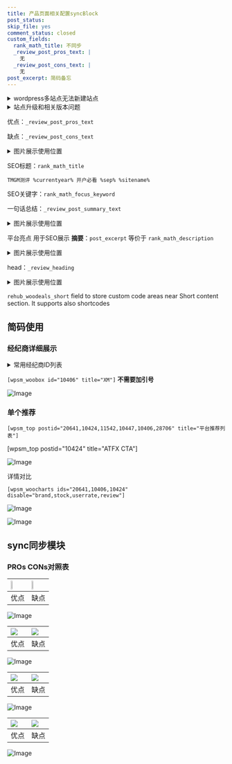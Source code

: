 ```yaml
---
title: 产品页面相关配置syncBlock
post_status: 
skip_file: yes
comment_status: closed
custom_fields:
  rank_math_title: 不同步
  _review_post_pros_text: |
    无
  _review_post_cons_text: |
    无
post_excerpt: 简码备忘
---
```

<details><summary>wordpress多站点无法新建站点</summary>

<li>和报错需要清理cookies一样的原因</li>
<li>wp-config.php里面<code>define( 'SUBDOMAIN_INSTALL', false );//子域名安装</code></li>
<li>新建子站点是用<code>define( 'SUBDOMAIN_INSTALL', true);//子域名安装</code> 完成以后，改成<code>false</code></li>
</details>

<details><summary>站点升级和相关版本问题</summary>

<p>wordpress：5.9.9
woocommerce：7.5.1
出现问题的地方：主题选项里面>><strong>Product layout >>compact style</strong></p>
<p>如何出现没有用过的字段 导致无法保存。先导出配置 然后进行修改，后面再次恢复即可。</p>
<p>出现部分字段无法显示时，需要返回默认布局后，对产品进行保存就好了。</p>
<p></p>
</details>

优点：`_review_post_pros_text`

缺点：`_review_post_cons_text`

<details><summary>图片展示使用位置</summary>

<img src="https://prod-files-secure.s3.us-west-2.amazonaws.com/39ed1227-6d7d-4570-be36-9ccd4a2c4241/f51d3d83-55d4-4bdf-9604-f37ec77ab556/Untitled.png?X-Amz-Algorithm=AWS4-HMAC-SHA256&X-Amz-Content-Sha256=UNSIGNED-PAYLOAD&X-Amz-Credential=ASIAZI2LB466QZL4HTLB%2F20250327%2Fus-west-2%2Fs3%2Faws4_request&X-Amz-Date=20250327T105529Z&X-Amz-Expires=3600&X-Amz-Security-Token=IQoJb3JpZ2luX2VjENv%2F%2F%2F%2F%2F%2F%2F%2F%2F%2FwEaCXVzLXdlc3QtMiJIMEYCIQCZNwPLYMO9v57aF947G52%2F9fkSPaTEvorurREd7RXNiQIhAMudnckfYMJZt237Lb9f7R6hvQ0mHOG2yAq2paPTtGjdKv8DCEQQABoMNjM3NDIzMTgzODA1Igz9vLpGVUsb0I6e6SEq3ANvn4YvfLxWD2ThynN2pw8LhbEgVtcvBIAHYn0qaGmpoVbvcRj0HD8jU9IgLBuwta0dFw47dFMxkGYS9SISj5d9iGgRMxuzksgp4%2BmcW6s77umvNPiP3HGheKOpVt1oiH8jeC%2B%2FqOMvFisfjXkYSwDvRLEFyOLMgY0hk7skVYOWXzInCI%2BUcR1qEuW41nzDFoKD74VWwenh4A%2FfmjVCmdjt2%2B8W84uPGubfpUPaXTGZJygTy6FXvgh2WoD68YrInVNG7D%2FFLzP3o690ltI%2BwyVwj%2BWCjk99Li2ACsL1MklX06r2CzSM%2BvJ0GzEsHUt%2BH82QHm%2FypLTc78UGWC3qAmYfLNrNj00yT7WXjNrvyhdS353zeydMiCYf0N%2B8eSMQOG6AU%2BykJrF0aVktuiZOd45THiMsrV%2BzNbhSRPPRuP5sz6zW6dNGRZrylSZXO7UVzvLQ548nH5PGom8Hd3jAqNgzHAivo39B6D15A1lW8DiX3QV23GnCRK0Krm2ZpdGtkqxzb1nKhTKfHQ%2F%2F%2B1FAn%2Fml8RFt8np1Lq5O9iCQu0kXgSoYxq%2BBJjcE6VGjS8bny6JwAc%2B%2Bml9YJ9i2o2lFRaGUim4F%2FcGn6LUik5W4F5qUizGqoTTqs3%2FTzAXTajCz2ZS%2FBjqkAWoEeBw2VXkCIBLvHwoH3lMJnIho%2FS7EdReI9dqyzp6PxhDMFpFNgEqKpcHlndBnNUKjCKdU3r4RY%2FrMSh%2FkPFPKJjAj%2BfVWt0Ynp1XicPZbrl5E8i4W%2BX1wLgDiwUvAUls0hPvRXudEufcfREJoqv%2FxvOdSxrwKgdNiZoPDn9MRh9cVw5qIMwWvOvVS4%2BF8AAgdEBOd5IAp3psPwoZI3i51Q43Y&X-Amz-Signature=8727479f573b6261ca6965aba78f3098645a242fa9315fa5babdd0e34bf07cfc&X-Amz-SignedHeaders=host&x-id=GetObject" alt="Image">
</details>

SEO标题：`rank_math_title`

`TMGM测评 %currentyear% 开户必看 %sep% %sitename%`

SEO关键字：`rank_math_focus_keyword`

一句话总结：`_review_post_summary_text`

<details><summary>图片展示使用位置</summary>

<img src="https://prod-files-secure.s3.us-west-2.amazonaws.com/39ed1227-6d7d-4570-be36-9ccd4a2c4241/4b96a922-296c-4f4e-8630-d1c870cbce01/Untitled.png?X-Amz-Algorithm=AWS4-HMAC-SHA256&X-Amz-Content-Sha256=UNSIGNED-PAYLOAD&X-Amz-Credential=ASIAZI2LB4664QWOU4O6%2F20250327%2Fus-west-2%2Fs3%2Faws4_request&X-Amz-Date=20250327T105529Z&X-Amz-Expires=3600&X-Amz-Security-Token=IQoJb3JpZ2luX2VjENv%2F%2F%2F%2F%2F%2F%2F%2F%2F%2FwEaCXVzLXdlc3QtMiJGMEQCICzJWB1wnI56gmlUSez04X8Dj30sLO5ehyOS2l9GVrK1AiA%2Bn99uPTvS1OpmwhPsf3ETsHR2Rh7naF9lvR0Cl0aDxCr%2FAwhEEAAaDDYzNzQyMzE4MzgwNSIM6WFt9ofOr6Zc%2FOjoKtwDb2XJ9xFhlqTYRJBgLt5qbVw4%2FoQFqsSykgVEqLMs%2FEcyKeIOazsviHnOZV3ISU99yynKl38BqFfM3lpzNiUkLapIkvmS4LyvEiK7QcNYEf1lxWBab6vBNLtIdvG7%2BM4DLzhZsg2arlG28xZUvd7PMDKAQAO%2FmTJydfsgVDJdpSJ06pIDNLcLogUQPqehz1KaeWf85yA%2BEZmphAp16PluHTMYcJS7VosHjHVWtWxkuF1xpCYIZ6vSmIv3uQtj9fNZaPsmhNqQX3%2F9cAeMZxeImvWuRujcn4sf9iKeQ1K3GbKLZgO7BiKW8CzlGzHFkkjdJyngSAOR5185eAc%2FIw3bU5jw5W4fmJeXN8gJsHBgEEBi8AlQqVvlGQE77QRVwgqH3jDLWFnwmsspmlw7HHx1ROzEG9a8LzigJC2DBOQ%2BcGjzw4w6wuhSBwIZ2KBJWap7G8xbvKQcysgu%2BMcD6kpllt0rMt3jTFOxxYP9fF02VfqmPl7fpb3sSTckDMwpZ3Bk91C71GcACiZ9avjSF%2BcJbnQYhS713dPb6L487eqdlH%2BV6zDr4CZd9bPs9fL%2FWjQ4hmz2sY9qTmVvvmhggGOnkhZqVqbTSZnCKBgmC%2BdBv1o8XEHcfTFEhdPtmPkw39qUvwY6pgHJJDo8wS%2BgZSX2wWjqag22dcLJxAGPJnX%2Fae%2FIZkw191XFHvikdgPuFlPWcOYUvZkpLz182hzq1T6E5B9f%2BVdcFGzEy5PT1SFvbIBYo716DxQ8niUhRUoMJGXsBk8glx0V5ojGBqkvTd%2BvRXRVTV0x1UwZGEZck54Y6DXXc15XTStA40r4FrIjpvDR%2FHeWO8aDKWOVtelqpQtDZRBVLhmUIKx3F52p&X-Amz-Signature=3716a59fe74477c617ae08bf64929bd8d21452773fbf85434dec72e19c3184c2&X-Amz-SignedHeaders=host&x-id=GetObject" alt="Image">
</details>

平台亮点 用于SEO展示 **摘要**：`post_excerpt`  等价于 `rank_math_description`

<details><summary>图片展示使用位置</summary>

<img src="https://prod-files-secure.s3.us-west-2.amazonaws.com/39ed1227-6d7d-4570-be36-9ccd4a2c4241/1ee11f63-b60a-4dfe-a7a7-d58ff23b5d88/Untitled.png?X-Amz-Algorithm=AWS4-HMAC-SHA256&X-Amz-Content-Sha256=UNSIGNED-PAYLOAD&X-Amz-Credential=ASIAZI2LB466SN3O4JNZ%2F20250327%2Fus-west-2%2Fs3%2Faws4_request&X-Amz-Date=20250327T105530Z&X-Amz-Expires=3600&X-Amz-Security-Token=IQoJb3JpZ2luX2VjENv%2F%2F%2F%2F%2F%2F%2F%2F%2F%2FwEaCXVzLXdlc3QtMiJGMEQCIFX6zPB%2BGSrVnQDPcGYuOCEqSioZ%2B5ksXfdNeCnPW6liAiA%2BjqTjMtELjT%2BS95zoXFHnMOSBlrBagNzYzAWj3TELBSr%2FAwhEEAAaDDYzNzQyMzE4MzgwNSIMK5kOSgWsKO1z8KNAKtwDrCR%2FvyqogvT1wGVqGs7q5bfBF9zNebPD0xr82JzXe2lDDhou%2FxdhXFOj7PVG%2F2kMcACJ%2FF9admqSq0z0N8K9lKN0%2F9IaKaCJQbkXlg1lWUAN0JjxMm1kf1ch7jFPziksKjY0kb28l6JCZe9OYLbQUz0EPdwWnsZU5sBW2niOq04BtSlo%2FaWFwr7WNECJ3ljlKnI7RGNUVo541I2RlL4e%2B5GpcjVCL%2FPgHHGK%2Bf1ziLFAawkEEmscLp8GtMj5SaMZ5ga7olVT1hJOWh1JljFFRKl0RN8s7q4%2BzfQJCfa5WaQ68P3PWmwsUJUNVyGxmsMIAxzZnEHBYebZDPYgZ%2B5OJXofbIyj6OvpfrpBAzlIxmglNXsSR2s7rQhPRMfbC5jp%2BiLDtSMCvu3yYmRNcJspDw7AFKaIck1mKWUSNlb7QJf6VTdzJivRzzI3FU8GmXWsHEBHHIn1liQkdt9DKPsXpW2ny87%2FG4ejmgY3eCQMpPP0lhH%2BBIXW6dRkiOJCPtB%2Fwez0AOhmSUIYfDHUuGrjNsJccs8yil8xMik7q0fUbtSeIrc6%2BE209PLVs2mDLHDLnN76ea%2F0gRxKrTO0W%2FrnfMkwUk2xyF%2F5hJX8ONgZCP7CekAUX%2F5gxjoKqjQwg9qUvwY6pgFyKkiSYoLDDvJa8yJ%2FRYJ4Cxet3r4qHfaFM9RrsyzosMArkwuQsGT3Cq2Uj7KTzi8AxFW0zlXYxC8RI0bpzdGgsScedPk3%2FIPyHP716R%2FWgH2RwRdMg8uLq5Yu9bY%2B0a9V%2BDgdTrBjFAEt8Rn0wQozBCUeabkvjKNWSWvREw2hZl9gJ4CCJdws%2Bo%2FdXZIyDRBjt0PD%2FOceY1iZxftOkXNNH3CYOjGk&X-Amz-Signature=daf8ff6ed83f91ed02ff3316684cbe21fcc4dd3070fad4fc090d7d065d09294d&X-Amz-SignedHeaders=host&x-id=GetObject" alt="Image">
<img src="https://prod-files-secure.s3.us-west-2.amazonaws.com/39ed1227-6d7d-4570-be36-9ccd4a2c4241/ad4118b5-78d8-4fbe-801e-3b29b5d99c01/Untitled.png?X-Amz-Algorithm=AWS4-HMAC-SHA256&X-Amz-Content-Sha256=UNSIGNED-PAYLOAD&X-Amz-Credential=ASIAZI2LB466SN3O4JNZ%2F20250327%2Fus-west-2%2Fs3%2Faws4_request&X-Amz-Date=20250327T105530Z&X-Amz-Expires=3600&X-Amz-Security-Token=IQoJb3JpZ2luX2VjENv%2F%2F%2F%2F%2F%2F%2F%2F%2F%2FwEaCXVzLXdlc3QtMiJGMEQCIFX6zPB%2BGSrVnQDPcGYuOCEqSioZ%2B5ksXfdNeCnPW6liAiA%2BjqTjMtELjT%2BS95zoXFHnMOSBlrBagNzYzAWj3TELBSr%2FAwhEEAAaDDYzNzQyMzE4MzgwNSIMK5kOSgWsKO1z8KNAKtwDrCR%2FvyqogvT1wGVqGs7q5bfBF9zNebPD0xr82JzXe2lDDhou%2FxdhXFOj7PVG%2F2kMcACJ%2FF9admqSq0z0N8K9lKN0%2F9IaKaCJQbkXlg1lWUAN0JjxMm1kf1ch7jFPziksKjY0kb28l6JCZe9OYLbQUz0EPdwWnsZU5sBW2niOq04BtSlo%2FaWFwr7WNECJ3ljlKnI7RGNUVo541I2RlL4e%2B5GpcjVCL%2FPgHHGK%2Bf1ziLFAawkEEmscLp8GtMj5SaMZ5ga7olVT1hJOWh1JljFFRKl0RN8s7q4%2BzfQJCfa5WaQ68P3PWmwsUJUNVyGxmsMIAxzZnEHBYebZDPYgZ%2B5OJXofbIyj6OvpfrpBAzlIxmglNXsSR2s7rQhPRMfbC5jp%2BiLDtSMCvu3yYmRNcJspDw7AFKaIck1mKWUSNlb7QJf6VTdzJivRzzI3FU8GmXWsHEBHHIn1liQkdt9DKPsXpW2ny87%2FG4ejmgY3eCQMpPP0lhH%2BBIXW6dRkiOJCPtB%2Fwez0AOhmSUIYfDHUuGrjNsJccs8yil8xMik7q0fUbtSeIrc6%2BE209PLVs2mDLHDLnN76ea%2F0gRxKrTO0W%2FrnfMkwUk2xyF%2F5hJX8ONgZCP7CekAUX%2F5gxjoKqjQwg9qUvwY6pgFyKkiSYoLDDvJa8yJ%2FRYJ4Cxet3r4qHfaFM9RrsyzosMArkwuQsGT3Cq2Uj7KTzi8AxFW0zlXYxC8RI0bpzdGgsScedPk3%2FIPyHP716R%2FWgH2RwRdMg8uLq5Yu9bY%2B0a9V%2BDgdTrBjFAEt8Rn0wQozBCUeabkvjKNWSWvREw2hZl9gJ4CCJdws%2Bo%2FdXZIyDRBjt0PD%2FOceY1iZxftOkXNNH3CYOjGk&X-Amz-Signature=1a3e8e6e6473bb3aea033f65af31a5bc77602dbed5188bcfac7d55640e5fc72c&X-Amz-SignedHeaders=host&x-id=GetObject" alt="Image">
<img src="https://prod-files-secure.s3.us-west-2.amazonaws.com/39ed1227-6d7d-4570-be36-9ccd4a2c4241/a38cf7c9-a79c-4b64-9e94-13589fe0758b/Untitled.png?X-Amz-Algorithm=AWS4-HMAC-SHA256&X-Amz-Content-Sha256=UNSIGNED-PAYLOAD&X-Amz-Credential=ASIAZI2LB466SN3O4JNZ%2F20250327%2Fus-west-2%2Fs3%2Faws4_request&X-Amz-Date=20250327T105530Z&X-Amz-Expires=3600&X-Amz-Security-Token=IQoJb3JpZ2luX2VjENv%2F%2F%2F%2F%2F%2F%2F%2F%2F%2FwEaCXVzLXdlc3QtMiJGMEQCIFX6zPB%2BGSrVnQDPcGYuOCEqSioZ%2B5ksXfdNeCnPW6liAiA%2BjqTjMtELjT%2BS95zoXFHnMOSBlrBagNzYzAWj3TELBSr%2FAwhEEAAaDDYzNzQyMzE4MzgwNSIMK5kOSgWsKO1z8KNAKtwDrCR%2FvyqogvT1wGVqGs7q5bfBF9zNebPD0xr82JzXe2lDDhou%2FxdhXFOj7PVG%2F2kMcACJ%2FF9admqSq0z0N8K9lKN0%2F9IaKaCJQbkXlg1lWUAN0JjxMm1kf1ch7jFPziksKjY0kb28l6JCZe9OYLbQUz0EPdwWnsZU5sBW2niOq04BtSlo%2FaWFwr7WNECJ3ljlKnI7RGNUVo541I2RlL4e%2B5GpcjVCL%2FPgHHGK%2Bf1ziLFAawkEEmscLp8GtMj5SaMZ5ga7olVT1hJOWh1JljFFRKl0RN8s7q4%2BzfQJCfa5WaQ68P3PWmwsUJUNVyGxmsMIAxzZnEHBYebZDPYgZ%2B5OJXofbIyj6OvpfrpBAzlIxmglNXsSR2s7rQhPRMfbC5jp%2BiLDtSMCvu3yYmRNcJspDw7AFKaIck1mKWUSNlb7QJf6VTdzJivRzzI3FU8GmXWsHEBHHIn1liQkdt9DKPsXpW2ny87%2FG4ejmgY3eCQMpPP0lhH%2BBIXW6dRkiOJCPtB%2Fwez0AOhmSUIYfDHUuGrjNsJccs8yil8xMik7q0fUbtSeIrc6%2BE209PLVs2mDLHDLnN76ea%2F0gRxKrTO0W%2FrnfMkwUk2xyF%2F5hJX8ONgZCP7CekAUX%2F5gxjoKqjQwg9qUvwY6pgFyKkiSYoLDDvJa8yJ%2FRYJ4Cxet3r4qHfaFM9RrsyzosMArkwuQsGT3Cq2Uj7KTzi8AxFW0zlXYxC8RI0bpzdGgsScedPk3%2FIPyHP716R%2FWgH2RwRdMg8uLq5Yu9bY%2B0a9V%2BDgdTrBjFAEt8Rn0wQozBCUeabkvjKNWSWvREw2hZl9gJ4CCJdws%2Bo%2FdXZIyDRBjt0PD%2FOceY1iZxftOkXNNH3CYOjGk&X-Amz-Signature=1d4408765568c8777dd920f2a5a4d6331b8df58bf672cdbec5a7e0ae6a541098&X-Amz-SignedHeaders=host&x-id=GetObject" alt="Image">
<img src="https://prod-files-secure.s3.us-west-2.amazonaws.com/39ed1227-6d7d-4570-be36-9ccd4a2c4241/7da6fc1e-d2ac-42ae-8c75-cb5749aa18f6/Untitled.png?X-Amz-Algorithm=AWS4-HMAC-SHA256&X-Amz-Content-Sha256=UNSIGNED-PAYLOAD&X-Amz-Credential=ASIAZI2LB466SN3O4JNZ%2F20250327%2Fus-west-2%2Fs3%2Faws4_request&X-Amz-Date=20250327T105530Z&X-Amz-Expires=3600&X-Amz-Security-Token=IQoJb3JpZ2luX2VjENv%2F%2F%2F%2F%2F%2F%2F%2F%2F%2FwEaCXVzLXdlc3QtMiJGMEQCIFX6zPB%2BGSrVnQDPcGYuOCEqSioZ%2B5ksXfdNeCnPW6liAiA%2BjqTjMtELjT%2BS95zoXFHnMOSBlrBagNzYzAWj3TELBSr%2FAwhEEAAaDDYzNzQyMzE4MzgwNSIMK5kOSgWsKO1z8KNAKtwDrCR%2FvyqogvT1wGVqGs7q5bfBF9zNebPD0xr82JzXe2lDDhou%2FxdhXFOj7PVG%2F2kMcACJ%2FF9admqSq0z0N8K9lKN0%2F9IaKaCJQbkXlg1lWUAN0JjxMm1kf1ch7jFPziksKjY0kb28l6JCZe9OYLbQUz0EPdwWnsZU5sBW2niOq04BtSlo%2FaWFwr7WNECJ3ljlKnI7RGNUVo541I2RlL4e%2B5GpcjVCL%2FPgHHGK%2Bf1ziLFAawkEEmscLp8GtMj5SaMZ5ga7olVT1hJOWh1JljFFRKl0RN8s7q4%2BzfQJCfa5WaQ68P3PWmwsUJUNVyGxmsMIAxzZnEHBYebZDPYgZ%2B5OJXofbIyj6OvpfrpBAzlIxmglNXsSR2s7rQhPRMfbC5jp%2BiLDtSMCvu3yYmRNcJspDw7AFKaIck1mKWUSNlb7QJf6VTdzJivRzzI3FU8GmXWsHEBHHIn1liQkdt9DKPsXpW2ny87%2FG4ejmgY3eCQMpPP0lhH%2BBIXW6dRkiOJCPtB%2Fwez0AOhmSUIYfDHUuGrjNsJccs8yil8xMik7q0fUbtSeIrc6%2BE209PLVs2mDLHDLnN76ea%2F0gRxKrTO0W%2FrnfMkwUk2xyF%2F5hJX8ONgZCP7CekAUX%2F5gxjoKqjQwg9qUvwY6pgFyKkiSYoLDDvJa8yJ%2FRYJ4Cxet3r4qHfaFM9RrsyzosMArkwuQsGT3Cq2Uj7KTzi8AxFW0zlXYxC8RI0bpzdGgsScedPk3%2FIPyHP716R%2FWgH2RwRdMg8uLq5Yu9bY%2B0a9V%2BDgdTrBjFAEt8Rn0wQozBCUeabkvjKNWSWvREw2hZl9gJ4CCJdws%2Bo%2FdXZIyDRBjt0PD%2FOceY1iZxftOkXNNH3CYOjGk&X-Amz-Signature=de56a38ae0fc5e09da6757c66281f0a7f030bf0149ab9ab9a524f99f6e71103e&X-Amz-SignedHeaders=host&x-id=GetObject" alt="Image">
<img src="https://prod-files-secure.s3.us-west-2.amazonaws.com/39ed1227-6d7d-4570-be36-9ccd4a2c4241/7e97f40a-eaee-47f5-b2f9-475f96808fa7/Untitled.png?X-Amz-Algorithm=AWS4-HMAC-SHA256&X-Amz-Content-Sha256=UNSIGNED-PAYLOAD&X-Amz-Credential=ASIAZI2LB466SN3O4JNZ%2F20250327%2Fus-west-2%2Fs3%2Faws4_request&X-Amz-Date=20250327T105530Z&X-Amz-Expires=3600&X-Amz-Security-Token=IQoJb3JpZ2luX2VjENv%2F%2F%2F%2F%2F%2F%2F%2F%2F%2FwEaCXVzLXdlc3QtMiJGMEQCIFX6zPB%2BGSrVnQDPcGYuOCEqSioZ%2B5ksXfdNeCnPW6liAiA%2BjqTjMtELjT%2BS95zoXFHnMOSBlrBagNzYzAWj3TELBSr%2FAwhEEAAaDDYzNzQyMzE4MzgwNSIMK5kOSgWsKO1z8KNAKtwDrCR%2FvyqogvT1wGVqGs7q5bfBF9zNebPD0xr82JzXe2lDDhou%2FxdhXFOj7PVG%2F2kMcACJ%2FF9admqSq0z0N8K9lKN0%2F9IaKaCJQbkXlg1lWUAN0JjxMm1kf1ch7jFPziksKjY0kb28l6JCZe9OYLbQUz0EPdwWnsZU5sBW2niOq04BtSlo%2FaWFwr7WNECJ3ljlKnI7RGNUVo541I2RlL4e%2B5GpcjVCL%2FPgHHGK%2Bf1ziLFAawkEEmscLp8GtMj5SaMZ5ga7olVT1hJOWh1JljFFRKl0RN8s7q4%2BzfQJCfa5WaQ68P3PWmwsUJUNVyGxmsMIAxzZnEHBYebZDPYgZ%2B5OJXofbIyj6OvpfrpBAzlIxmglNXsSR2s7rQhPRMfbC5jp%2BiLDtSMCvu3yYmRNcJspDw7AFKaIck1mKWUSNlb7QJf6VTdzJivRzzI3FU8GmXWsHEBHHIn1liQkdt9DKPsXpW2ny87%2FG4ejmgY3eCQMpPP0lhH%2BBIXW6dRkiOJCPtB%2Fwez0AOhmSUIYfDHUuGrjNsJccs8yil8xMik7q0fUbtSeIrc6%2BE209PLVs2mDLHDLnN76ea%2F0gRxKrTO0W%2FrnfMkwUk2xyF%2F5hJX8ONgZCP7CekAUX%2F5gxjoKqjQwg9qUvwY6pgFyKkiSYoLDDvJa8yJ%2FRYJ4Cxet3r4qHfaFM9RrsyzosMArkwuQsGT3Cq2Uj7KTzi8AxFW0zlXYxC8RI0bpzdGgsScedPk3%2FIPyHP716R%2FWgH2RwRdMg8uLq5Yu9bY%2B0a9V%2BDgdTrBjFAEt8Rn0wQozBCUeabkvjKNWSWvREw2hZl9gJ4CCJdws%2Bo%2FdXZIyDRBjt0PD%2FOceY1iZxftOkXNNH3CYOjGk&X-Amz-Signature=8775c1a517252e47c2a5a896092afd13132e908c5f2558b3822243e089a6bd2e&X-Amz-SignedHeaders=host&x-id=GetObject" alt="Image">
</details>

head：`_review_heading`

<details><summary>图片展示使用位置</summary>

<img src="https://prod-files-secure.s3.us-west-2.amazonaws.com/39ed1227-6d7d-4570-be36-9ccd4a2c4241/3a4650ad-9887-415c-889a-edd51fa54f27/Untitled.png?X-Amz-Algorithm=AWS4-HMAC-SHA256&X-Amz-Content-Sha256=UNSIGNED-PAYLOAD&X-Amz-Credential=ASIAZI2LB466QOH5TLD4%2F20250327%2Fus-west-2%2Fs3%2Faws4_request&X-Amz-Date=20250327T105530Z&X-Amz-Expires=3600&X-Amz-Security-Token=IQoJb3JpZ2luX2VjENv%2F%2F%2F%2F%2F%2F%2F%2F%2F%2FwEaCXVzLXdlc3QtMiJGMEQCICNRwibd6eC%2FACzym0rZ7Rjp3QWL6oOnq0VTg1X9tJdwAiAVnQ2N9F%2F47GPa0hp9e97%2BK%2FvkKr5ngbmhpxM2491Rsyr%2FAwhEEAAaDDYzNzQyMzE4MzgwNSIMctibBaDcQt5p75JEKtwDW1ZPGYAy1i28ez81nWEW%2BAZdwRg24tPpPd2M%2F02inuPv4Dhe9MpZLj5Rm6hu0XK4pwJ9y84wwHY%2B5U3a40lj6BKoxyYfetH3jc9AgRmTyD%2Bss6uj9lsRAL6PisVxUsw8ccho3WpoNY0q1BK%2Bbu5yZ1PmrRmn7VdTvNRqfYNhCzQYEQ7f%2BaQeOuIr1rDkdboKrrFb8SJ6ugQd7hVCZfj4SC2YjE%2FCVXPUYDGhsm2gKjd5VdgpxORaDuqX6aQs4sYCmo4nFEYhIrKXfRktbBvVkHHqTi2iR4%2FywVdD4s9ls4IgHgbw2Mw6wyDgTrIx9sUsikTapGEkTsoQiKL6%2BUJXe35kKsgswlxUi1TvHvoHge7tTaaVhuGfZdQ9yMh%2FFA4RE7viQYchD5ETk75UjgzKHvDkWwsrGSeS2qP5KxVTtsZHBTdVHLURBIQGKivZWMTtcD%2B1YvsKUy3rSSSineGl5O37zN%2FaDVoiwE8RhbYenmcQ5IJxjRVuuL4rJsUDLaFJl2hgPs6DRCj9Fw4U4CIZHxFhRkZL6pTf5D3lFfVwPz7ZUmrMQY8KLfMI4uLJdUDLYvvDxXI8%2B1Zk%2FEkkNU1DhmW0RooccZTrN9vDNDtzHGn875ck9R%2B2VcH1VHAw49mUvwY6pgFanj2TUB%2FMZVLMB8Mw9%2BTp%2FmCSfC6qUVWTbQFjqgxm3hA7Cgnfvk2WBQg%2FliRN5E67%2F10zeiaAJcu%2FZOVkmjYNY%2BX%2BCxy2VPjghpQbKMyW7v0denjEEACz1mJxqoOtTtQ09iolCYIkoRtKPk6rK14gHVlE%2F1JjXVAGTEARo3wNYsdjSbg8buxICPmPQTaOu56xmBHt8%2F8QN87DSr5nvf7Ym%2Bz27oC7&X-Amz-Signature=8c75c153d807b9efcac198846d2210572f985d3f6acbea709d69c75ed0489bdc&X-Amz-SignedHeaders=host&x-id=GetObject" alt="Image">
</details>

`rehub_woodeals_short`	field to store custom code areas near Short content section. It supports also shortcodes



## 简码使用

### 经纪商详细展示

<details><summary>常用经纪商ID列表</summary>

<pre><code class="php">嘉盛 ===> 20641  [wpsm_woobox id="20641" title="嘉盛"]
易信easymarkets ===> 11542  [wpsm_woobox id="11542" title="易信easymarkets"]
ATFX外汇 ===> 10424  [wpsm_woobox id="10424" title="ATFX"]
XM ===> 10406  [wpsm_woobox id="10406" title="XM"]
TMGM ===> 29622  [wpsm_woobox id="29622" title="TMGM"]
HYCM ===> 10447  [wpsm_woobox id="10447" title="HYCM"]
fpmarkets澳福外汇 ===> 20639  [wpsm_woobox id="20639" title="fpmarkets澳福外汇"]</code></pre>
</details>

`[wpsm_woobox id="10406" title="XM"]` **不需要加引号**

![Image](https://prod-files-secure.s3.us-west-2.amazonaws.com/39ed1227-6d7d-4570-be36-9ccd4a2c4241/4f898f9d-0fa7-4e43-acd3-ac6bc7be575a/Untitled.png?X-Amz-Algorithm=AWS4-HMAC-SHA256&X-Amz-Content-Sha256=UNSIGNED-PAYLOAD&X-Amz-Credential=ASIAZI2LB4667M2HFUKK%2F20250327%2Fus-west-2%2Fs3%2Faws4_request&X-Amz-Date=20250327T105527Z&X-Amz-Expires=3600&X-Amz-Security-Token=IQoJb3JpZ2luX2VjENv%2F%2F%2F%2F%2F%2F%2F%2F%2F%2FwEaCXVzLXdlc3QtMiJIMEYCIQC7x9rBuW7Wvs%2FkTtCRxZrbBe5xSoXoTKXNqXGi7IEf8QIhAPTD5g1oAxEGANqi%2Fq%2BxvgOHOZ8vCBJ3aykNCQerosIcKv8DCEQQABoMNjM3NDIzMTgzODA1IgxINDXXm98Coyyy0pYq3ANczJNRr%2FfCEfyJRgJ5u0XpQylw5NX4z4oKIb1jNaK%2BHaAV1cgJ01UiHDkFpH5tNjCb5N4Ma1RXsvbRLaRCq%2BIkmaqFzmgOwxZLR6lj64lu44%2BLPrqAAviCUeS4TdokxppqXkZWfRks732%2BMWanmjUWpi5MDrqHDdtBbCTDGkz0Rw8POQKk%2FPIYmFGqHk04yTkSi2g7tbNm5RfpJh3qVb1lwbofOiVlIe%2BrkShi3kL7edFxUPFQVZPz1R1F8fVQFdes3c2%2FXZG83tdKOn8rpltJg1%2BgnR3zvb3XNINW6xaOXCE4BsXYgH0AkTcVTKWU6v6VS423tjJKBv7jPwEUgbBKaqJbD7Nu5NLSTuyah3fQrM1as4%2B4kZIs1iAILD0RftRzK%2FoRhExWzdaYFoE4S5Kfmcyc8xamidFkd5ghHHfrSH17JRJ7Qp488%2BS%2BNhikHstXSjgVDDMdS7CrfuLmQWAb5oEbIVqJKVk33nB9205KIdACnnOzsH8HxxY8qcbWIKoWiyPY20RPeZtihdiuNUPbhUSEMgvqaToyqmNecSPrpEr9dcMvvj45CbJQcqWao6%2Fmpe262DyTb20BgUe%2F0mSPSC1bbA5cbN3tdeAsad6gAtu1RN%2B7qCKKQkBq9jCc2ZS%2FBjqkAZD%2F2Sg2IvIMynChDIIFWurXM35U9jdw33QOEvW5B6mVxHGaia%2F%2Bm6%2FtTCdnYb5I7YSl3y5MayBZQHYWKEos5UKrEl9qlaQwG6nmbW4HPRejJiPo7Lr00RhrsiREfEvsTNuwAvx0mDlr2VnGVJXVlpeT5WW3jhfKHQiy7%2BZc0RtUvYAUWqxGbpe2VQ2SsvZP0UB3sijopSRvniEGFpoMtPaO69x7&X-Amz-Signature=b1a1901e07440b0acaa5b504d6a9c0285962f94dda459ffe0f8d282c867d0445&X-Amz-SignedHeaders=host&x-id=GetObject)

### 单个推荐
`[wpsm_top postid="20641,10424,11542,10447,10406,28706" title="平台推荐列表"]`

[wpsm_top postid="10424" title="ATFX CTA"]

![Image](https://prod-files-secure.s3.us-west-2.amazonaws.com/39ed1227-6d7d-4570-be36-9ccd4a2c4241/5ac620dc-51a8-48b6-b55d-91f47299193c/Untitled.png?X-Amz-Algorithm=AWS4-HMAC-SHA256&X-Amz-Content-Sha256=UNSIGNED-PAYLOAD&X-Amz-Credential=ASIAZI2LB4667M2HFUKK%2F20250327%2Fus-west-2%2Fs3%2Faws4_request&X-Amz-Date=20250327T105527Z&X-Amz-Expires=3600&X-Amz-Security-Token=IQoJb3JpZ2luX2VjENv%2F%2F%2F%2F%2F%2F%2F%2F%2F%2FwEaCXVzLXdlc3QtMiJIMEYCIQC7x9rBuW7Wvs%2FkTtCRxZrbBe5xSoXoTKXNqXGi7IEf8QIhAPTD5g1oAxEGANqi%2Fq%2BxvgOHOZ8vCBJ3aykNCQerosIcKv8DCEQQABoMNjM3NDIzMTgzODA1IgxINDXXm98Coyyy0pYq3ANczJNRr%2FfCEfyJRgJ5u0XpQylw5NX4z4oKIb1jNaK%2BHaAV1cgJ01UiHDkFpH5tNjCb5N4Ma1RXsvbRLaRCq%2BIkmaqFzmgOwxZLR6lj64lu44%2BLPrqAAviCUeS4TdokxppqXkZWfRks732%2BMWanmjUWpi5MDrqHDdtBbCTDGkz0Rw8POQKk%2FPIYmFGqHk04yTkSi2g7tbNm5RfpJh3qVb1lwbofOiVlIe%2BrkShi3kL7edFxUPFQVZPz1R1F8fVQFdes3c2%2FXZG83tdKOn8rpltJg1%2BgnR3zvb3XNINW6xaOXCE4BsXYgH0AkTcVTKWU6v6VS423tjJKBv7jPwEUgbBKaqJbD7Nu5NLSTuyah3fQrM1as4%2B4kZIs1iAILD0RftRzK%2FoRhExWzdaYFoE4S5Kfmcyc8xamidFkd5ghHHfrSH17JRJ7Qp488%2BS%2BNhikHstXSjgVDDMdS7CrfuLmQWAb5oEbIVqJKVk33nB9205KIdACnnOzsH8HxxY8qcbWIKoWiyPY20RPeZtihdiuNUPbhUSEMgvqaToyqmNecSPrpEr9dcMvvj45CbJQcqWao6%2Fmpe262DyTb20BgUe%2F0mSPSC1bbA5cbN3tdeAsad6gAtu1RN%2B7qCKKQkBq9jCc2ZS%2FBjqkAZD%2F2Sg2IvIMynChDIIFWurXM35U9jdw33QOEvW5B6mVxHGaia%2F%2Bm6%2FtTCdnYb5I7YSl3y5MayBZQHYWKEos5UKrEl9qlaQwG6nmbW4HPRejJiPo7Lr00RhrsiREfEvsTNuwAvx0mDlr2VnGVJXVlpeT5WW3jhfKHQiy7%2BZc0RtUvYAUWqxGbpe2VQ2SsvZP0UB3sijopSRvniEGFpoMtPaO69x7&X-Amz-Signature=aab77d83d574bd1a8362248fcccfa1d053a281bf9e845a25cc5208428a43e6c6&X-Amz-SignedHeaders=host&x-id=GetObject)

详情对比

`[wpsm_woocharts ids="20641,10406,10424" disable="brand,stock,userrate,review"]`

![Image](https://prod-files-secure.s3.us-west-2.amazonaws.com/39ed1227-6d7d-4570-be36-9ccd4a2c4241/bf3ba45f-b9f3-4295-8aef-b4a495fd25f4/Untitled.png?X-Amz-Algorithm=AWS4-HMAC-SHA256&X-Amz-Content-Sha256=UNSIGNED-PAYLOAD&X-Amz-Credential=ASIAZI2LB4667M2HFUKK%2F20250327%2Fus-west-2%2Fs3%2Faws4_request&X-Amz-Date=20250327T105527Z&X-Amz-Expires=3600&X-Amz-Security-Token=IQoJb3JpZ2luX2VjENv%2F%2F%2F%2F%2F%2F%2F%2F%2F%2FwEaCXVzLXdlc3QtMiJIMEYCIQC7x9rBuW7Wvs%2FkTtCRxZrbBe5xSoXoTKXNqXGi7IEf8QIhAPTD5g1oAxEGANqi%2Fq%2BxvgOHOZ8vCBJ3aykNCQerosIcKv8DCEQQABoMNjM3NDIzMTgzODA1IgxINDXXm98Coyyy0pYq3ANczJNRr%2FfCEfyJRgJ5u0XpQylw5NX4z4oKIb1jNaK%2BHaAV1cgJ01UiHDkFpH5tNjCb5N4Ma1RXsvbRLaRCq%2BIkmaqFzmgOwxZLR6lj64lu44%2BLPrqAAviCUeS4TdokxppqXkZWfRks732%2BMWanmjUWpi5MDrqHDdtBbCTDGkz0Rw8POQKk%2FPIYmFGqHk04yTkSi2g7tbNm5RfpJh3qVb1lwbofOiVlIe%2BrkShi3kL7edFxUPFQVZPz1R1F8fVQFdes3c2%2FXZG83tdKOn8rpltJg1%2BgnR3zvb3XNINW6xaOXCE4BsXYgH0AkTcVTKWU6v6VS423tjJKBv7jPwEUgbBKaqJbD7Nu5NLSTuyah3fQrM1as4%2B4kZIs1iAILD0RftRzK%2FoRhExWzdaYFoE4S5Kfmcyc8xamidFkd5ghHHfrSH17JRJ7Qp488%2BS%2BNhikHstXSjgVDDMdS7CrfuLmQWAb5oEbIVqJKVk33nB9205KIdACnnOzsH8HxxY8qcbWIKoWiyPY20RPeZtihdiuNUPbhUSEMgvqaToyqmNecSPrpEr9dcMvvj45CbJQcqWao6%2Fmpe262DyTb20BgUe%2F0mSPSC1bbA5cbN3tdeAsad6gAtu1RN%2B7qCKKQkBq9jCc2ZS%2FBjqkAZD%2F2Sg2IvIMynChDIIFWurXM35U9jdw33QOEvW5B6mVxHGaia%2F%2Bm6%2FtTCdnYb5I7YSl3y5MayBZQHYWKEos5UKrEl9qlaQwG6nmbW4HPRejJiPo7Lr00RhrsiREfEvsTNuwAvx0mDlr2VnGVJXVlpeT5WW3jhfKHQiy7%2BZc0RtUvYAUWqxGbpe2VQ2SsvZP0UB3sijopSRvniEGFpoMtPaO69x7&X-Amz-Signature=225e534d648e154499ad1bf3d21c734ad456d6340684b332375c4c9260f67d7f&X-Amz-SignedHeaders=host&x-id=GetObject)

![Image](https://prod-files-secure.s3.us-west-2.amazonaws.com/39ed1227-6d7d-4570-be36-9ccd4a2c4241/30bc56ef-f383-4b48-9768-2ebc9e436ec0/Untitled.png?X-Amz-Algorithm=AWS4-HMAC-SHA256&X-Amz-Content-Sha256=UNSIGNED-PAYLOAD&X-Amz-Credential=ASIAZI2LB4667M2HFUKK%2F20250327%2Fus-west-2%2Fs3%2Faws4_request&X-Amz-Date=20250327T105527Z&X-Amz-Expires=3600&X-Amz-Security-Token=IQoJb3JpZ2luX2VjENv%2F%2F%2F%2F%2F%2F%2F%2F%2F%2FwEaCXVzLXdlc3QtMiJIMEYCIQC7x9rBuW7Wvs%2FkTtCRxZrbBe5xSoXoTKXNqXGi7IEf8QIhAPTD5g1oAxEGANqi%2Fq%2BxvgOHOZ8vCBJ3aykNCQerosIcKv8DCEQQABoMNjM3NDIzMTgzODA1IgxINDXXm98Coyyy0pYq3ANczJNRr%2FfCEfyJRgJ5u0XpQylw5NX4z4oKIb1jNaK%2BHaAV1cgJ01UiHDkFpH5tNjCb5N4Ma1RXsvbRLaRCq%2BIkmaqFzmgOwxZLR6lj64lu44%2BLPrqAAviCUeS4TdokxppqXkZWfRks732%2BMWanmjUWpi5MDrqHDdtBbCTDGkz0Rw8POQKk%2FPIYmFGqHk04yTkSi2g7tbNm5RfpJh3qVb1lwbofOiVlIe%2BrkShi3kL7edFxUPFQVZPz1R1F8fVQFdes3c2%2FXZG83tdKOn8rpltJg1%2BgnR3zvb3XNINW6xaOXCE4BsXYgH0AkTcVTKWU6v6VS423tjJKBv7jPwEUgbBKaqJbD7Nu5NLSTuyah3fQrM1as4%2B4kZIs1iAILD0RftRzK%2FoRhExWzdaYFoE4S5Kfmcyc8xamidFkd5ghHHfrSH17JRJ7Qp488%2BS%2BNhikHstXSjgVDDMdS7CrfuLmQWAb5oEbIVqJKVk33nB9205KIdACnnOzsH8HxxY8qcbWIKoWiyPY20RPeZtihdiuNUPbhUSEMgvqaToyqmNecSPrpEr9dcMvvj45CbJQcqWao6%2Fmpe262DyTb20BgUe%2F0mSPSC1bbA5cbN3tdeAsad6gAtu1RN%2B7qCKKQkBq9jCc2ZS%2FBjqkAZD%2F2Sg2IvIMynChDIIFWurXM35U9jdw33QOEvW5B6mVxHGaia%2F%2Bm6%2FtTCdnYb5I7YSl3y5MayBZQHYWKEos5UKrEl9qlaQwG6nmbW4HPRejJiPo7Lr00RhrsiREfEvsTNuwAvx0mDlr2VnGVJXVlpeT5WW3jhfKHQiy7%2BZc0RtUvYAUWqxGbpe2VQ2SsvZP0UB3sijopSRvniEGFpoMtPaO69x7&X-Amz-Signature=7266bab4a56c0555d7f1a1c47daada1b9ca3fff4c48fd4b1e8ff73e012ba028f&X-Amz-SignedHeaders=host&x-id=GetObject)

## sync同步模块

### PROs CONs对照表

| <img src="https://cdn.ifttt.fun/gh/jarlin8/OSS@main/icons/customize/pros.svg" height="auto" width="37.3%"> | <img src="https://cdn.ifttt.fun/gh/jarlin8/OSS@main/icons/customize/cons.svg" height="auto" width="28.8%"> |
| :--- | :--- |
| 优点 | 缺点 |

![Image](https://prod-files-secure.s3.us-west-2.amazonaws.com/39ed1227-6d7d-4570-be36-9ccd4a2c4241/8742b755-dfb5-4004-9a5f-d6e561664bd8/Untitled.png?X-Amz-Algorithm=AWS4-HMAC-SHA256&X-Amz-Content-Sha256=UNSIGNED-PAYLOAD&X-Amz-Credential=ASIAZI2LB4667M2HFUKK%2F20250327%2Fus-west-2%2Fs3%2Faws4_request&X-Amz-Date=20250327T105527Z&X-Amz-Expires=3600&X-Amz-Security-Token=IQoJb3JpZ2luX2VjENv%2F%2F%2F%2F%2F%2F%2F%2F%2F%2FwEaCXVzLXdlc3QtMiJIMEYCIQC7x9rBuW7Wvs%2FkTtCRxZrbBe5xSoXoTKXNqXGi7IEf8QIhAPTD5g1oAxEGANqi%2Fq%2BxvgOHOZ8vCBJ3aykNCQerosIcKv8DCEQQABoMNjM3NDIzMTgzODA1IgxINDXXm98Coyyy0pYq3ANczJNRr%2FfCEfyJRgJ5u0XpQylw5NX4z4oKIb1jNaK%2BHaAV1cgJ01UiHDkFpH5tNjCb5N4Ma1RXsvbRLaRCq%2BIkmaqFzmgOwxZLR6lj64lu44%2BLPrqAAviCUeS4TdokxppqXkZWfRks732%2BMWanmjUWpi5MDrqHDdtBbCTDGkz0Rw8POQKk%2FPIYmFGqHk04yTkSi2g7tbNm5RfpJh3qVb1lwbofOiVlIe%2BrkShi3kL7edFxUPFQVZPz1R1F8fVQFdes3c2%2FXZG83tdKOn8rpltJg1%2BgnR3zvb3XNINW6xaOXCE4BsXYgH0AkTcVTKWU6v6VS423tjJKBv7jPwEUgbBKaqJbD7Nu5NLSTuyah3fQrM1as4%2B4kZIs1iAILD0RftRzK%2FoRhExWzdaYFoE4S5Kfmcyc8xamidFkd5ghHHfrSH17JRJ7Qp488%2BS%2BNhikHstXSjgVDDMdS7CrfuLmQWAb5oEbIVqJKVk33nB9205KIdACnnOzsH8HxxY8qcbWIKoWiyPY20RPeZtihdiuNUPbhUSEMgvqaToyqmNecSPrpEr9dcMvvj45CbJQcqWao6%2Fmpe262DyTb20BgUe%2F0mSPSC1bbA5cbN3tdeAsad6gAtu1RN%2B7qCKKQkBq9jCc2ZS%2FBjqkAZD%2F2Sg2IvIMynChDIIFWurXM35U9jdw33QOEvW5B6mVxHGaia%2F%2Bm6%2FtTCdnYb5I7YSl3y5MayBZQHYWKEos5UKrEl9qlaQwG6nmbW4HPRejJiPo7Lr00RhrsiREfEvsTNuwAvx0mDlr2VnGVJXVlpeT5WW3jhfKHQiy7%2BZc0RtUvYAUWqxGbpe2VQ2SsvZP0UB3sijopSRvniEGFpoMtPaO69x7&X-Amz-Signature=56985600f5331e116604c8f61d55f91b021651cc7578decfb10d4d0fcbbb48a8&X-Amz-SignedHeaders=host&x-id=GetObject)

| <img src="https://cdn.ifttt.fun/gh/jarlin8/OSS@main/icons/customize/pros1.svg" height="auto"> | <img src="https://cdn.ifttt.fun/gh/jarlin8/OSS@main/icons/customize/cons1.svg" height="auto"> |
| :--- | :--- |
| 优点 | 缺点 |

![Image](https://prod-files-secure.s3.us-west-2.amazonaws.com/39ed1227-6d7d-4570-be36-9ccd4a2c4241/806358f8-c9c4-4e17-bb35-c6c76a5397a5/Untitled.png?X-Amz-Algorithm=AWS4-HMAC-SHA256&X-Amz-Content-Sha256=UNSIGNED-PAYLOAD&X-Amz-Credential=ASIAZI2LB4667M2HFUKK%2F20250327%2Fus-west-2%2Fs3%2Faws4_request&X-Amz-Date=20250327T105527Z&X-Amz-Expires=3600&X-Amz-Security-Token=IQoJb3JpZ2luX2VjENv%2F%2F%2F%2F%2F%2F%2F%2F%2F%2FwEaCXVzLXdlc3QtMiJIMEYCIQC7x9rBuW7Wvs%2FkTtCRxZrbBe5xSoXoTKXNqXGi7IEf8QIhAPTD5g1oAxEGANqi%2Fq%2BxvgOHOZ8vCBJ3aykNCQerosIcKv8DCEQQABoMNjM3NDIzMTgzODA1IgxINDXXm98Coyyy0pYq3ANczJNRr%2FfCEfyJRgJ5u0XpQylw5NX4z4oKIb1jNaK%2BHaAV1cgJ01UiHDkFpH5tNjCb5N4Ma1RXsvbRLaRCq%2BIkmaqFzmgOwxZLR6lj64lu44%2BLPrqAAviCUeS4TdokxppqXkZWfRks732%2BMWanmjUWpi5MDrqHDdtBbCTDGkz0Rw8POQKk%2FPIYmFGqHk04yTkSi2g7tbNm5RfpJh3qVb1lwbofOiVlIe%2BrkShi3kL7edFxUPFQVZPz1R1F8fVQFdes3c2%2FXZG83tdKOn8rpltJg1%2BgnR3zvb3XNINW6xaOXCE4BsXYgH0AkTcVTKWU6v6VS423tjJKBv7jPwEUgbBKaqJbD7Nu5NLSTuyah3fQrM1as4%2B4kZIs1iAILD0RftRzK%2FoRhExWzdaYFoE4S5Kfmcyc8xamidFkd5ghHHfrSH17JRJ7Qp488%2BS%2BNhikHstXSjgVDDMdS7CrfuLmQWAb5oEbIVqJKVk33nB9205KIdACnnOzsH8HxxY8qcbWIKoWiyPY20RPeZtihdiuNUPbhUSEMgvqaToyqmNecSPrpEr9dcMvvj45CbJQcqWao6%2Fmpe262DyTb20BgUe%2F0mSPSC1bbA5cbN3tdeAsad6gAtu1RN%2B7qCKKQkBq9jCc2ZS%2FBjqkAZD%2F2Sg2IvIMynChDIIFWurXM35U9jdw33QOEvW5B6mVxHGaia%2F%2Bm6%2FtTCdnYb5I7YSl3y5MayBZQHYWKEos5UKrEl9qlaQwG6nmbW4HPRejJiPo7Lr00RhrsiREfEvsTNuwAvx0mDlr2VnGVJXVlpeT5WW3jhfKHQiy7%2BZc0RtUvYAUWqxGbpe2VQ2SsvZP0UB3sijopSRvniEGFpoMtPaO69x7&X-Amz-Signature=968ab1e4adeff2c779256956bd7bd2430f00f5c6d2eec30bc4aa457b0c6f65a2&X-Amz-SignedHeaders=host&x-id=GetObject)

| <img src="https://cdn.ifttt.fun/gh/jarlin8/OSS@main/icons/customize/pros2.svg" height="auto"> | <img src="https://cdn.ifttt.fun/gh/jarlin8/OSS@main/icons/customize/cons2.svg" height="auto"> |
| :--- | :--- |
| 优点 | 缺点 |

![Image](https://prod-files-secure.s3.us-west-2.amazonaws.com/39ed1227-6d7d-4570-be36-9ccd4a2c4241/a9245ec9-70dd-4005-b534-0d54315fc5f3/Untitled.png?X-Amz-Algorithm=AWS4-HMAC-SHA256&X-Amz-Content-Sha256=UNSIGNED-PAYLOAD&X-Amz-Credential=ASIAZI2LB4667M2HFUKK%2F20250327%2Fus-west-2%2Fs3%2Faws4_request&X-Amz-Date=20250327T105527Z&X-Amz-Expires=3600&X-Amz-Security-Token=IQoJb3JpZ2luX2VjENv%2F%2F%2F%2F%2F%2F%2F%2F%2F%2FwEaCXVzLXdlc3QtMiJIMEYCIQC7x9rBuW7Wvs%2FkTtCRxZrbBe5xSoXoTKXNqXGi7IEf8QIhAPTD5g1oAxEGANqi%2Fq%2BxvgOHOZ8vCBJ3aykNCQerosIcKv8DCEQQABoMNjM3NDIzMTgzODA1IgxINDXXm98Coyyy0pYq3ANczJNRr%2FfCEfyJRgJ5u0XpQylw5NX4z4oKIb1jNaK%2BHaAV1cgJ01UiHDkFpH5tNjCb5N4Ma1RXsvbRLaRCq%2BIkmaqFzmgOwxZLR6lj64lu44%2BLPrqAAviCUeS4TdokxppqXkZWfRks732%2BMWanmjUWpi5MDrqHDdtBbCTDGkz0Rw8POQKk%2FPIYmFGqHk04yTkSi2g7tbNm5RfpJh3qVb1lwbofOiVlIe%2BrkShi3kL7edFxUPFQVZPz1R1F8fVQFdes3c2%2FXZG83tdKOn8rpltJg1%2BgnR3zvb3XNINW6xaOXCE4BsXYgH0AkTcVTKWU6v6VS423tjJKBv7jPwEUgbBKaqJbD7Nu5NLSTuyah3fQrM1as4%2B4kZIs1iAILD0RftRzK%2FoRhExWzdaYFoE4S5Kfmcyc8xamidFkd5ghHHfrSH17JRJ7Qp488%2BS%2BNhikHstXSjgVDDMdS7CrfuLmQWAb5oEbIVqJKVk33nB9205KIdACnnOzsH8HxxY8qcbWIKoWiyPY20RPeZtihdiuNUPbhUSEMgvqaToyqmNecSPrpEr9dcMvvj45CbJQcqWao6%2Fmpe262DyTb20BgUe%2F0mSPSC1bbA5cbN3tdeAsad6gAtu1RN%2B7qCKKQkBq9jCc2ZS%2FBjqkAZD%2F2Sg2IvIMynChDIIFWurXM35U9jdw33QOEvW5B6mVxHGaia%2F%2Bm6%2FtTCdnYb5I7YSl3y5MayBZQHYWKEos5UKrEl9qlaQwG6nmbW4HPRejJiPo7Lr00RhrsiREfEvsTNuwAvx0mDlr2VnGVJXVlpeT5WW3jhfKHQiy7%2BZc0RtUvYAUWqxGbpe2VQ2SsvZP0UB3sijopSRvniEGFpoMtPaO69x7&X-Amz-Signature=95fdf50c5b077475a097aa96b392fb660929691faaf6b35865444a3780a247a4&X-Amz-SignedHeaders=host&x-id=GetObject)

| <img src="https://cdn.ifttt.fun/gh/jarlin8/OSS@main/icons/customize/pros3.svg" height="auto"> | <img src="https://cdn.ifttt.fun/gh/jarlin8/OSS@main/icons/customize/cons3.svg" height="auto"> |
| :--- | :--- |
| 优点 | 缺点 |

![Image](https://prod-files-secure.s3.us-west-2.amazonaws.com/39ed1227-6d7d-4570-be36-9ccd4a2c4241/e1e580a2-2e5c-4780-9ff4-19c318fc2284/Untitled.png?X-Amz-Algorithm=AWS4-HMAC-SHA256&X-Amz-Content-Sha256=UNSIGNED-PAYLOAD&X-Amz-Credential=ASIAZI2LB4667M2HFUKK%2F20250327%2Fus-west-2%2Fs3%2Faws4_request&X-Amz-Date=20250327T105527Z&X-Amz-Expires=3600&X-Amz-Security-Token=IQoJb3JpZ2luX2VjENv%2F%2F%2F%2F%2F%2F%2F%2F%2F%2FwEaCXVzLXdlc3QtMiJIMEYCIQC7x9rBuW7Wvs%2FkTtCRxZrbBe5xSoXoTKXNqXGi7IEf8QIhAPTD5g1oAxEGANqi%2Fq%2BxvgOHOZ8vCBJ3aykNCQerosIcKv8DCEQQABoMNjM3NDIzMTgzODA1IgxINDXXm98Coyyy0pYq3ANczJNRr%2FfCEfyJRgJ5u0XpQylw5NX4z4oKIb1jNaK%2BHaAV1cgJ01UiHDkFpH5tNjCb5N4Ma1RXsvbRLaRCq%2BIkmaqFzmgOwxZLR6lj64lu44%2BLPrqAAviCUeS4TdokxppqXkZWfRks732%2BMWanmjUWpi5MDrqHDdtBbCTDGkz0Rw8POQKk%2FPIYmFGqHk04yTkSi2g7tbNm5RfpJh3qVb1lwbofOiVlIe%2BrkShi3kL7edFxUPFQVZPz1R1F8fVQFdes3c2%2FXZG83tdKOn8rpltJg1%2BgnR3zvb3XNINW6xaOXCE4BsXYgH0AkTcVTKWU6v6VS423tjJKBv7jPwEUgbBKaqJbD7Nu5NLSTuyah3fQrM1as4%2B4kZIs1iAILD0RftRzK%2FoRhExWzdaYFoE4S5Kfmcyc8xamidFkd5ghHHfrSH17JRJ7Qp488%2BS%2BNhikHstXSjgVDDMdS7CrfuLmQWAb5oEbIVqJKVk33nB9205KIdACnnOzsH8HxxY8qcbWIKoWiyPY20RPeZtihdiuNUPbhUSEMgvqaToyqmNecSPrpEr9dcMvvj45CbJQcqWao6%2Fmpe262DyTb20BgUe%2F0mSPSC1bbA5cbN3tdeAsad6gAtu1RN%2B7qCKKQkBq9jCc2ZS%2FBjqkAZD%2F2Sg2IvIMynChDIIFWurXM35U9jdw33QOEvW5B6mVxHGaia%2F%2Bm6%2FtTCdnYb5I7YSl3y5MayBZQHYWKEos5UKrEl9qlaQwG6nmbW4HPRejJiPo7Lr00RhrsiREfEvsTNuwAvx0mDlr2VnGVJXVlpeT5WW3jhfKHQiy7%2BZc0RtUvYAUWqxGbpe2VQ2SsvZP0UB3sijopSRvniEGFpoMtPaO69x7&X-Amz-Signature=2f761b7c7d09f78177c36551c0ed7554e2ea8d1a6c3faa2889fbaffd13c4d2fd&X-Amz-SignedHeaders=host&x-id=GetObject)